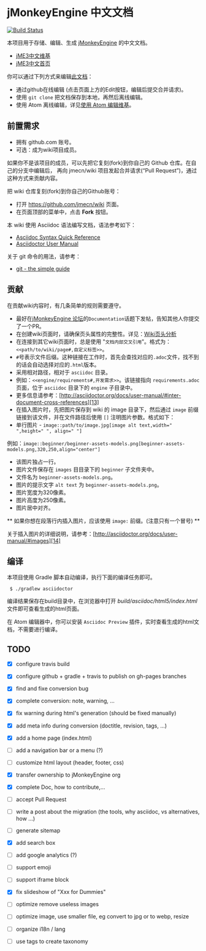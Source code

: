# jMonkeyEngine 中文文档

[![Build Status][1]][2]

本项目用于存储、编辑、生成 [jMonkeyEngine][3] 的中文文档。

* [jME3中文维基][4]
* [jME3中文首页][5]

你可以通过下列方式来编辑[此文档][6]：

* 通过github在线编辑 (点击页面上方的Edit按钮，编辑后提交合并请求)。
* 使用 `git clone` 把文档保存到本地，再然后离线编辑。
* 使用 Atom 离线编辑，详见[使用 Atom 编辑维基][7]。

## 前置需求

* 拥有 github.com 账号。
* 可选：成为wiki项目成员。

如果你不是该项目的成员，可以先把它复刻(fork)到你自己的 Github 仓库。在自己的分支中编辑后， 再向 jmecn/wiki 项目发起合并请求(“Pull Request”)，通过这种方式来贡献内容。

把 wiki 仓库复刻(fork)到你自己的Github账号：

* 打开 https://github.com/jmecn/wiki 页面。
* 在页面顶部的菜单中，点击 **Fork** 按钮。

本 wiki 使用 Asciidoc 语法编写文档，语法参考如下：

* [Asciidoc Syntax Quick Reference][8]
* [Asciidoctor User Manual][9]

关于 git 命令的用法，请参考：

* [git - the simple guide][10]


## 贡献

在贡献wiki内容时，有几条简单的规则需要遵守。

* 最好在[jMonkeyEngine 论坛][11]的`Documentation`话题下发帖，告知其他人你提交了一个PR。
* 在创建wiki页面时，请确保页头属性的完整性。详见：[Wiki页头分析][12]
* 在连接到其它wiki页面时，总是使用 "`文档内部交叉引用`"。格式为：`<<path/to/wiki/page#,自定义标签>>`。
 * `#`号表示文件后缀。这种链接在工作时，首先会查找对应的`.adoc`文件，找不到的话会自动选择对应的`.html`版本。
 * 采用相对路径，相对于 `asciidoc` 目录。
 * 例如：`<<engine/requirements#,开发需求>>`。该链接指向 `requirements.adoc` 页面，位于 `asciidoc` 目录下的 `engine` 子目录中。
 * 更多信息请参考：[http://asciidoctor.org/docs/user-manual/#inter-document-cross-references][13]
* 在插入图片时，先把图片保存到 wiki 的 image 目录下，然后通过 `image` 前缀链接到该文件，并在文件路径后使用 `[]` 注明图片参数。格式如下：
 * 单行图片  - `image::path/to/image.jpg[image alt text,width=" ",height=" ", align=" "]`

例如：`image::beginner/beginner-assets-models.png[beginner-assets-models.png,320,250,align="center"]`

*  该图片独占一行。
*  图片文件保存在 `images` 目目录下的 `beginner` 子文件夹中。
*  文件名为 `beginner-assets-models.png`。
*  图片的提示文字 `alt text` 为 `beginner-assets-models.png`。
*  图片宽度为320像素。
*  图片高度为250像素。
*  图片居中对齐。

**  如果你想在段落行内插入图片，应该使用 `image:` 前缀。(注意只有一个冒号) **

关于插入图片的详细说明，请参考：[http://asciidoctor.org/docs/user-manual/#images][14]


## 编译

本项目使用 Gradle 脚本自动编译，执行下面的编译任务即可。

```shell
 $ ./gradlew asciidoctor
```

编译结果保存在build目录中，在浏览器中打开 *build/asciidoc/html5/index.html*  文件即可查看生成的html页面。

在 Atom 编辑器中，你可以安装 `Asciidoc Preview` 插件，实时查看生成的html文档，不需要进行编译。

## TODO

- [x] configure travis build
- [x] configure github + gradle + travis to publish on gh-pages branches
- [x] find and fixe conversion bug
- [x] complete conversion: note, warning, ...
- [x] fix warning during html's generation (should be fixed manually)
- [x] add meta info during conversion (doctitle, revision, tags, ...)
- [x] add a home page (index.html)
- [ ] add a navigation bar or a menu (?)
- [ ] customize html layout (header, footer, css)
- [x] transfer ownership to jMonkeyEngine org
- [x] complete Doc, how to contribute,...
- [ ] accept Pull Request
- [ ] write a post about the migration (the tools, why asciidoc, vs alternatives, how ...)
- [ ] generate sitemap
- [x] add search box
- [ ] add google analytics (?)
- [ ] support emoji
- [ ] support iframe block
- [x] fix slideshow of "Xxx for Dummies"
- [ ] optimize remove useless images
- [ ] optimize image, use smaller file, eg convert to jpg or to webp, resize
- [ ] organize i18n / lang
- [ ] use tags to create taxonomy


[1]:https://travis-ci.org/jmecn/wiki.svg?branch=master
[2]:https://travis-ci.org/jmecn/wiki
[3]:http://jmonkeyengine.org/
[4]:https://jmecn.github.io/wiki/
[5]:https://jmecn.github.io/
[6]:https://github.com/jmecn/wiki/tree/master/src/docs/asciidoc
[7]:https://jmecn.github.io/wiki/contribution/wiki/atom_editor.html
[8]:http://asciidoctor.org/docs/asciidoc-syntax-quick-reference/
[9]:http://asciidoctor.org/docs/user-manual/#introduction-to-asciidoctor
[10]:http://rogerdudler.github.io/git-guide/
[11]:https://hub.jmonkeyengine.org/
[12]:https://jmecn.github.io/wiki/contribution/wiki/wiki_header.html
[13]:http://asciidoctor.org/docs/user-manual/#inter-document-cross-references
[14]:http://asciidoctor.org/docs/user-manual/#images
